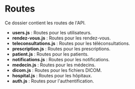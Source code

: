 # Routes

Ce dossier contient les routes de l'API.

- **users.js** : Routes pour les utilisateurs.
- **rendez-vous.js** : Routes pour les rendez-vous.
- **teleconsultations.js** : Routes pour les téléconsultations.
- **prescription.js** : Routes pour les prescriptions.
- **patient.js** : Routes pour les patients.
- **notifications.js** : Routes pour les notifications.
- **medecin.js** : Routes pour les médecins.
- **dicom.js** : Routes pour les fichiers DICOM.
- **hospital.js** : Routes pour les hôpitaux.
- **auth.js** : Routes pour l'authentification. 